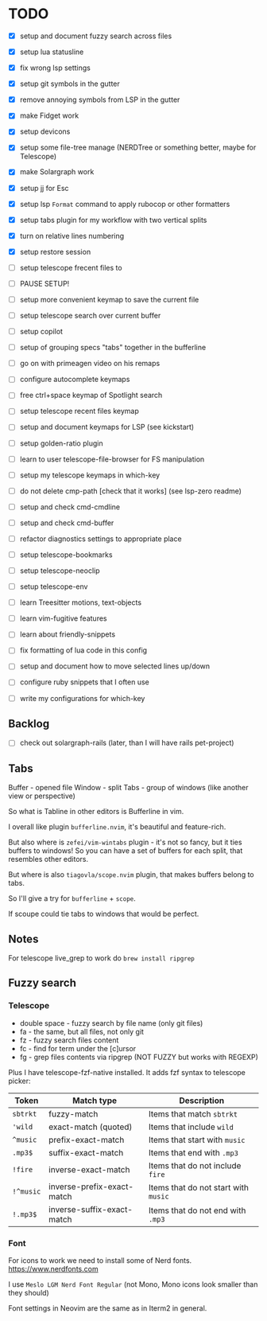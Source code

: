 # TODO
- [x] setup and document fuzzy search across files
- [x] setup lua statusline
- [x] fix wrong lsp settings
- [x] setup git symbols in the gutter
- [x] remove annoying symbols from LSP in the gutter
- [x] make Fidget work 
- [x] setup devicons
- [x] setup some file-tree manage (NERDTree or something better, maybe for Telescope)
- [x] make Solargraph work
- [x] setup jj for Esc
- [x] setup lsp `Format` command to apply rubocop or other formatters
- [x] setup tabs plugin for my workflow with two vertical splits
- [x] turn on relative lines numbering
- [x] setup restore session
- [ ] setup telescope frecent files to <leader><leader>
- [ ] PAUSE SETUP!


- [ ] setup more convenient keymap to save the current file
- [ ] setup telescope search over current buffer
- [ ] setup copilot

- [ ] setup of grouping specs "tabs" together in the bufferline
- [ ] go on with primeagen video on his remaps
- [ ] configure autocomplete keymaps
- [ ] free ctrl+space keymap of Spotlight search

- [ ] setup telescope recent files keymap
- [ ] setup and document keymaps for LSP (see kickstart)

- [ ] setup golden-ratio plugin
- [ ] learn to user telescope-file-browser for FS manipulation
- [ ] setup my telescope keymaps in which-key 


- [ ] do not delete cmp-path [check that it works] (see lsp-zero readme)
- [ ] setup and check cmd-cmdline
- [ ] setup and check cmd-buffer
- [ ] refactor diagnostics settings to appropriate place
- [ ] setup telescope-bookmarks
- [ ] setup telescope-neoclip
- [ ] setup telescope-env


- [ ] learn Treesitter motions, text-objects
- [ ] learn vim-fugitive features

- [ ] learn about friendly-snippets
- [ ] fix formatting of lua code in this config
- [ ] setup and document how to move selected lines up/down
- [ ] configure ruby snippets that I often use
- [ ] write my configurations for which-key

## Backlog
- [ ] check out solargraph-rails (later, than I will have rails pet-project)

## Tabs
Buffer - opened file
Window - split
Tabs - group of windows (like another view or perspective)

So what is Tabline in other editors is Bufferline in vim.

I overall like plugin `bufferline.nvim`, it's beautiful and feature-rich.

But also where is `zefei/vim-wintabs` plugin - it's not so fancy, but it ties buffers to windows! So you can have a set of buffers for each split, that resembles other editors.

But where is also `tiagovla/scope.nvim` plugin, that makes buffers belong to tabs.

So I'll give a try for `bufferline` + `scope`.

If scoupe could tie tabs to windows that would be perfect.

## Notes
For telescope live_grep to work do `brew install ripgrep`

## Fuzzy search

### Telescope
- double space - fuzzy search by file name (only git files)
- <leader>fa - the same, but all files, not only git 
- <leader>fz - fuzzy search files content
- <leader>fc - find for term under the [c]ursor 
- <leader>fg - grep files contents via ripgrep (NOT FUZZY but works with REGEXP)

Plus I have telescope-fzf-native installed. It adds fzf syntax to telescope picker:

| Token     | Match type                 | Description                          |
| --------- | -------------------------- | ------------------------------------ |
| `sbtrkt`  | fuzzy-match                | Items that match `sbtrkt`            |
| `'wild`   | exact-match (quoted)       | Items that include `wild`            |
| `^music`  | prefix-exact-match         | Items that start with `music`        |
| `.mp3$`   | suffix-exact-match         | Items that end with `.mp3`           |
| `!fire`   | inverse-exact-match        | Items that do not include `fire`     |
| `!^music` | inverse-prefix-exact-match | Items that do not start with `music` |
| `!.mp3$`  | inverse-suffix-exact-match | Items that do not end with `.mp3`    |

### Font
For icons to work we need to install some of Nerd fonts. https://www.nerdfonts.com

I use `Meslo LGM Nerd Font Regular` (not Mono, Mono icons look smaller than they should)

Font settings in Neovim are the same as in Iterm2 in general.
